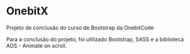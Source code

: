 # OnebitX
 Projeto de conclusão do curso de Bootstrap da OnebitCode

Para a conclusão do projeto, foi utilizado Bootstrap, SASS e a biblioteca AOS - Animate on scroll.
